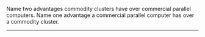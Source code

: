 Name two advantages commodity clusters have over commercial parallel
computers. Name one advantage a commercial parallel computer has
over a commodity cluster.

---